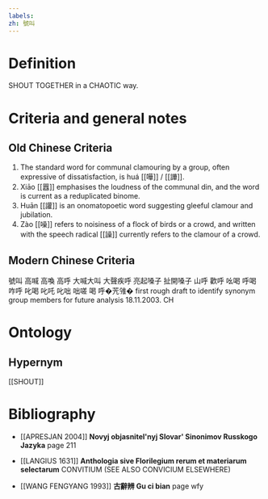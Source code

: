 ```yaml
---
labels: 
zh: 號叫
---
```


# Definition
SHOUT TOGETHER in a CHAOTIC way.
# Criteria and general notes
## Old Chinese Criteria
1. The standard word for communal clamouring by a group, often expressive of dissatisfaction, is huá [[嘩]] / [[譁]].
2. Xiāo [[囂]] emphasises the loudness of the communal din, and the word is current as a reduplicated binome.
3. Huān [[讙]] is an onomatopoetic word suggesting gleeful clamour and jubilation.
4. Zào [[噪]] refers to noisiness of a flock of birds or a crowd, and written with the speech radical [[譟]] currently refers to the clamour of a crowd.
## Modern Chinese Criteria
號叫
高喊
高喚
高呼
大喊大叫
大聲疾呼
亮起嗓子
扯開嗓子
山呼
歡呼
吆喝
呼喝
咋呼
叱喝
叱吒
叱咄
咄嗟
喝
呼�苀雂�
first rough draft to identify synonym group members for future analysis 18.11.2003. CH
# Ontology

## Hypernym
[[SHOUT]]
# Bibliography
- [[APRESJAN 2004]]
**Novyj objasnitel'nyj Slovar' Sinonimov Russkogo Jazyka** page 211

- [[LANGIUS 1631]]
**Anthologia sive Florilegium rerum et materiarum selectarum** 
CONVITIUM (SEE ALSO CONVICIUM ELSEWHERE)
- [[WANG FENGYANG 1993]]
**古辭辨 Gu ci bian** page wfy
